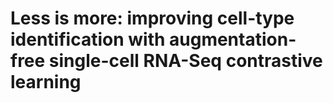 # Less is more: improving cell-type identification with augmentation-free single-cell RNA-Seq contrastive learning
